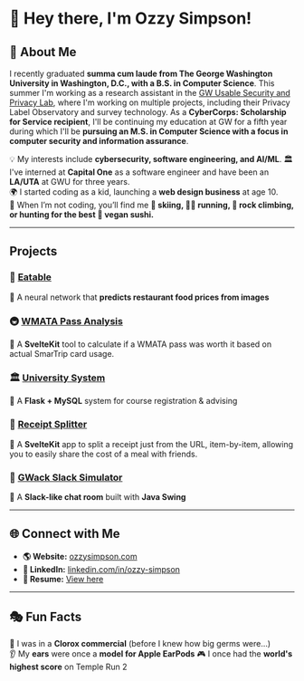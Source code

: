 # 👋 Hey there, I'm Ozzy Simpson!

## 👀 About Me

I recently graduated **summa cum laude from The George Washington University in Washington, D.C., with a B.S. in Computer Science**. This summer I'm working as a research assistant in the [GW Usable Security and Privacy Lab](https://gwusec.seas.gwu.edu/), where I'm working on multiple projects, including their Privacy Label Observatory and survey technology. As a **CyberCorps: Scholarship for Service recipient**, I'll be continuing my education at GW for a fifth year during which I'll be **pursuing an M.S. in Computer Science with a focus in computer security and information assurance**.

💡 My interests include **cybersecurity, software engineering, and AI/ML**.
🏛️ I've interned at **Capital One** as a software engineer and have been an **LA/UTA** at GWU for three years.  
🌍 I started coding as a kid, launching a **web design business** at age 10.  
🥢 When I’m not coding, you’ll find me **🎿 skiing, 🏃‍♂️ running, 🧗 rock climbing, or hunting for the best 🍣 vegan sushi.**  

---

## Projects

### 🌭 [Eatable](https://gw-neural-networks-eatable.github.io/Neural-Networks-Final-Project/)  
🔹 A neural network that **predicts restaurant food prices from images**

### 🚇 [WMATA Pass Analysis](https://github.com/ozzy-simpson/WMATA-Pass-Analysis)
🔹 A **SvelteKit** tool to calculate if a WMATA pass was worth it based on actual SmarTrip card usage.

### 🏛️ [University System](https://github.com/ozzy-simpson/University-System)  
🔹 A **Flask + MySQL** system for course registration & advising

### 🧾 [Receipt Splitter](https://github.com/ozzy-simpson/Receipt-Splitter)
🔹 A **SvelteKit** app to split a receipt just from the URL, item-by-item, allowing you to easily share the cost of a meal with friends.

### 💬 [GWack Slack Simulator](https://github.com/ozzy-simpson/GWack-Slack-Simulator)  
🔹 A **Slack-like chat room** built with **Java Swing**

---

## 🌐 Connect with Me

- **🌎 Website:** [ozzysimpson.com](https://ozzysimpson.com)  
- **🔗 LinkedIn:** [linkedin.com/in/ozzy-simpson](https://www.linkedin.com/in/ozzy-simpson)  
- **📜 Resume:** [View here](https://docs.google.com/document/d/1WXf4FbkafZSnK--Mv55lY--e2NkjNPcl/preview)

---

## 🎭 Fun Facts  

🦠 I was in a **Clorox commercial** (before I knew how big germs were...)  
👂 My **ears** were once a **model for Apple EarPods**
🎮 I once had the **world's highest score** on Temple Run 2
